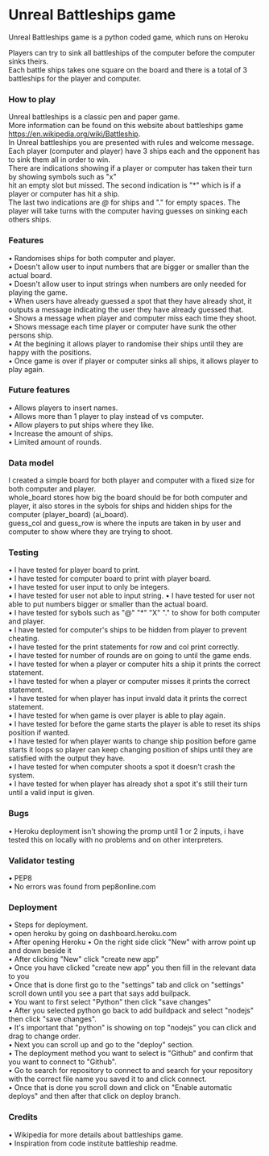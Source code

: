 <h1>Unreal Battleships game</h1>  

Unreal Battleships game is a python coded game, which runs on Heroku  

Players can try to sink all battleships of the computer before the computer sinks theirs.  
Each battle ships takes one square on the board and there is a total of 3 battleships for the player and computer.  

<h3>How to play</h3>  

Unreal battleships is a classic pen and paper game.  
More information can be found on this website about battleships game https://en.wikipedia.org/wiki/Battleship.  
In Unreal battleships you are presented with rules and welcome message.  
Each player (computer and player) have 3 ships each and the opponent has to sink them all in order to win.  
There are indications showing if a player or computer has taken their turn by showing symbols such as "x"  
hit an empty slot but missed. The second indication is "*" which is if a player or computer has hit a ship.  
The last two indications are *@* for ships and "." for empty spaces.
The player will take turns with the computer having guesses on sinking each others ships.  

<h3>Features</h3>  

• Randomises ships for both computer and player.  
• Doesn't allow user to input numbers that are bigger or smaller than the actual board.  
• Doesn't allow user to input strings when numbers are only needed for playing the game.  
• When users have already guessed a spot that they have already shot, it outputs a message indicating the user they have already guessed that.  
• Shows a message when player and computer miss each time they shoot.  
• Shows message each time player or computer have sunk the other persons ship.  
• At the begining it allows player to randomise their ships until they are happy with the positions.  
• Once game is over if player or computer sinks all ships, it allows player to play again.

<h3>Future features</h3>  

• Allows players to insert names.  
• Allows more than 1 player to play instead of vs computer.  
• Allow players to put ships where they like.  
• Increase the amount of ships.  
• Limited amount of rounds.  

<h3>Data model</h3>  

I created a simple board for both player and computer with a fixed size for both computer and player.  
whole_board stores how big the board should be for both computer and player, it also stores in the sybols for ships and hidden ships for the computer (player_board) (ai_board).  
guess_col and guess_row is where the inputs are taken in by user and computer to show where they are trying to shoot.

<h3>Testing</h3>

• I have tested for player board to print.  
• I have tested for computer board to print with player board.  
• I have tested for user input to only be integers.  
• I have tested for user not able to input string.
• I have tested for user not able to put numbers bigger or smaller than the actual board.  
• I have tested for sybols such as "@" "*" "X" "." to show for both computer and player.  
• I have tested for computer's ships to be hidden from player to prevent cheating.  
• I have tested for the print statements for row and col print correctly.  
• I have tested for number of rounds are on going to until the game ends.  
• I have tested for when a player or computer hits a ship it prints the correct statement.  
• I have tested for when a player or computer misses it prints the correct statement.  
• I have tested for when player has input invald data it prints the correct statement.  
• I have tested for when game is over player is able to play again.  
• I have tested for before the game starts the player is able to reset its ships position if wanted.  
• I have tested for when player wants to change ship position before game starts it loops so player can keep changing position of ships until they are satisfied with the output they have.  
• I have tested for when computer shoots a spot it doesn't crash the system.  
• I have tested for when player has already shot a spot it's still their turn until a valid input is given.  

<h3>Bugs</h3>

• Heroku deployment isn't showing the promp until 1 or 2 inputs, i have tested this on locally with no problems and on other interpreters.

<h3>Validator testing</h3>

• PEP8  
• No errors was found from pep8online.com  

<h3>Deployment</h3>

• Steps for deployment.  
• open heroku by going on dashboard.heroku.com  
• After opening Heroku
• On the right side click "New" with arrow point up and down beside it  
• After clicking "New" click "create new app"  
• Once you have clicked "create new app" you then fill in the relevant data to you  
• Once that is done first go to the "settings" tab and click on "settings" scroll down until you see a part that says add builpack.  
• You want to first select "Python" then click "save changes"  
• After you selected python go back to add buildpack and select "nodejs" then click "save changes".  
• It's important that "python" is showing on top "nodejs" you can click and drag to change order.  
• Next you can scroll up and go to the "deploy" section.  
• The deployment method you want to select is "Github" and confirm that you want to connect to "Github".  
• Go to search for repository to connect to and search for your repository with the correct file name you saved it to and click connect.  
• Once that is done you scroll down and click on "Enable automatic deploys" and then after that click on deploy branch.  

<h3>Credits</h3>

• Wikipedia for more details about battleships game.  
• Inspiration from code institute battleship readme.  









